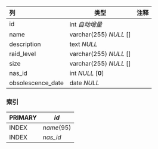 | 列                | 类型                   | 注释 |
| :---------------- | ---------------------- | ---- |
| id                | int *自动增量*         |      |
| name              | varchar(255) *NULL* [] |      |
| description       | text *NULL*            |      |
| raid_level        | varchar(255) *NULL* [] |      |
| size              | varchar(255) *NULL* [] |      |
| nas_id            | int *NULL* [**0**]     |      |
| obsolescence_date | date *NULL*            |      |

### 索引

| PRIMARY | *id*       |
| :------ | ---------- |
| INDEX   | *name*(95) |
| INDEX   | *nas_id*   |